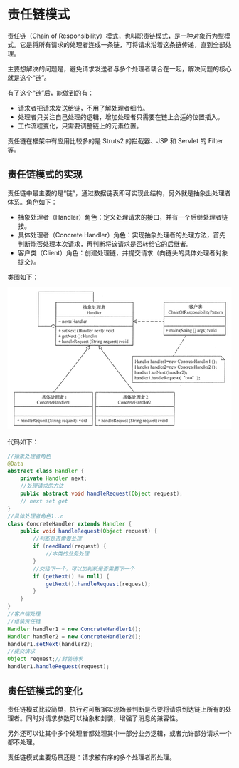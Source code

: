 # 责任链模式

责任链（Chain of Responsibility）模式，也叫职责链模式，是一种对象行为型模式。它是将所有请求的处理者连成一条链，可将请求沿着这条链传递，直到全部处理。

主要想解决的问题是，避免请求发送者与多个处理者耦合在一起，解决问题的核心就是这个“链”。

有了这个“链”后，能做到的有：

- 请求者把请求发送给链，不用了解处理者细节。
- 处理者只关注自己处理的逻辑，增加处理者只需要在链上合适的位置插入。
- 工作流程变化，只需要调整链上的元素位置。

责任链在框架中有应用比较多的是 Struts2 的拦截器、JSP 和 Servlet 的 Filter 等。

## 责任链模式的实现

责任链中最主要的是“链”，通过数据链表即可实现此结构，另外就是抽象出处理者体系。角色如下：

- 抽象处理者（Handler）角色：定义处理请求的接口，并有一个后继处理者链接。
- 具体处理者（Concrete Handler）角色：实现抽象处理者的处理方法，首先判断能否处理本次请求，再判断将该请求是否转给它的后继者。
- 客户类（Client）角色：创建处理链，并提交请求（向链头的具体处理者对象提交）。

类图如下：

![pattern_chain](pattern_chain.png)

代码如下：

```java
//抽象处理者角色
@Data
abstract class Handler {
    private Handler next;
    //处理请求的方法
    public abstract void handleRequest(Object request);
    // next set get
}
//具体处理者角色1..n
class ConcreteHandler extends Handler {
    public void handleRequest(Object request) {
        //判断是否需要处理
        if (needHand(request) {
            //本类的业务处理
        }
        //交给下一个，可以加判断是否需要下一个
        if (getNext() != null) {
            getNext().handleRequest(request);
        }
    }
}
//客户端处理
//组装责任链
Handler handler1 = new ConcreteHandler1();
Handler handler2 = new ConcreteHandler2();
handler1.setNext(handler2);
//提交请求
Object request;//封装请求
handler1.handleRequest(request);
```

## 责任链模式的变化

责任链模式比较简单，执行时可根据实现场景判断是否要将请求到达链上所有的处理者。同时对请求参数可以抽象和封装，增强了消息的兼容性。

另外还可以让其中多个处理者都处理其中一部分业务逻辑，或者允许部分请求一个都不处理。

责任链模式主要场景还是：请求被有序的多个处理者所处理。

